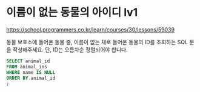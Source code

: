 # 이름이 없는 동물의 아이디 lv1
https://school.programmers.co.kr/learn/courses/30/lessons/59039

동물 보호소에 들어온 동물 중, 이름이 없는 채로 들어온 동물의 ID를 조회하는 SQL 문을 작성해주세요. 단, ID는 오름차순 정렬되어야 합니다.

```sql
SELECT animal_id
FROM animal_ins
WHERE name IS NULL
ORDER BY animal_id
;
```
